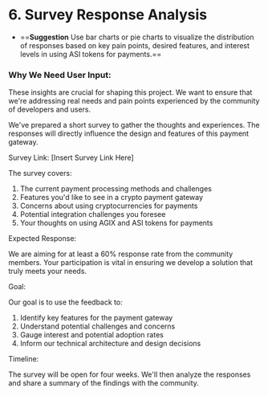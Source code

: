 # 6. Survey Response Analysis
* ==**Suggestion** Use bar charts or pie charts to visualize the distribution of responses based on key pain points, desired features, and interest levels in using ASI tokens for payments.==

### Why We Need User Input:

These insights are crucial for shaping this project. We want to ensure that we're addressing real needs and pain points experienced by the community of developers and users.

We've prepared a short survey to gather the thoughts and experiences. The responses will directly influence the design and features of this payment gateway.

Survey Link: [Insert Survey Link Here]

The survey covers:

1. The current payment processing methods and challenges
2. Features you'd like to see in a crypto payment gateway
3. Concerns about using cryptocurrencies for payments
4. Potential integration challenges you foresee
5. Your thoughts on using AGIX and ASI tokens for payments

Expected Response:

We are aiming for at least a 60% response rate from the community members. Your participation is vital in ensuring we develop a solution that truly meets your needs.

Goal:

Our goal is to use the feedback to:

1. Identify key features for the payment gateway
2. Understand potential challenges and concerns
3. Gauge interest and potential adoption rates
4. Inform our technical architecture and design decisions

Timeline:

The survey will be open for four weeks. We'll then analyze the responses and share a summary of the findings with the community.